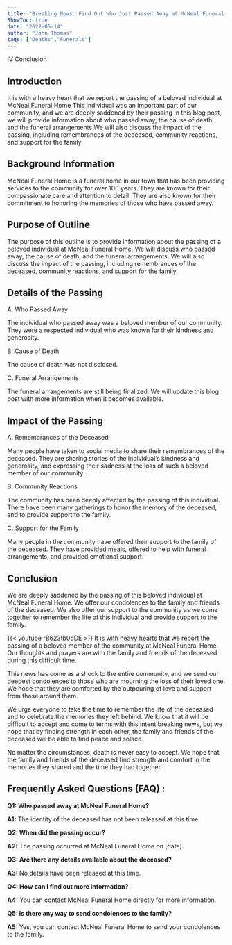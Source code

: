 ```yaml
---
title: "Breaking News: Find Out Who Just Passed Away at McNeal Funeral Home"
ShowToc: true 
date: "2022-05-14"
author: "John Thomas" 
tags: ["Deaths","Funerals"]
---
```

IV Conclusion

## Introduction

It is with a heavy heart that we report the passing of a beloved individual at McNeal Funeral Home This individual was an important part of our community, and we are deeply saddened by their passing In this blog post, we will provide information about who passed away, the cause of death, and the funeral arrangements We will also discuss the impact of the passing, including remembrances of the deceased, community reactions, and support for the family 

## Background Information

McNeal Funeral Home is a funeral home in our town that has been providing services to the community for over 100 years. They are known for their compassionate care and attention to detail. They are also known for their commitment to honoring the memories of those who have passed away. 

## Purpose of Outline

The purpose of this outline is to provide information about the passing of a beloved individual at McNeal Funeral Home. We will discuss who passed away, the cause of death, and the funeral arrangements. We will also discuss the impact of the passing, including remembrances of the deceased, community reactions, and support for the family. 

## Details of the Passing

A. Who Passed Away 

The individual who passed away was a beloved member of our community. They were a respected individual who was known for their kindness and generosity. 

B. Cause of Death

The cause of death was not disclosed. 

C. Funeral Arrangements

The funeral arrangements are still being finalized. We will update this blog post with more information when it becomes available. 

## Impact of the Passing

A. Remembrances of the Deceased

Many people have taken to social media to share their remembrances of the deceased. They are sharing stories of the individual’s kindness and generosity, and expressing their sadness at the loss of such a beloved member of our community. 

B. Community Reactions

The community has been deeply affected by the passing of this individual. There have been many gatherings to honor the memory of the deceased, and to provide support to the family. 

C. Support for the Family

Many people in the community have offered their support to the family of the deceased. They have provided meals, offered to help with funeral arrangements, and provided emotional support. 

## Conclusion

We are deeply saddened by the passing of this beloved individual at McNeal Funeral Home. We offer our condolences to the family and friends of the deceased. We also offer our support to the community as we come together to remember the life of this individual and provide support to the family.

{{< youtube rB623tb0qDE >}} 
It is with heavy hearts that we report the passing of a beloved member of the community at McNeal Funeral Home.  Our thoughts and prayers are with the family and friends of the deceased during this difficult time. 

This news has come as a shock to the entire community, and we send our deepest condolences to those who are mourning the loss of their loved one. We hope that they are comforted by the outpouring of love and support from those around them. 

We urge everyone to take the time to remember the life of the deceased and to celebrate the memories they left behind. We know that it will be difficult to accept and come to terms with this intent breaking news, but we hope that by finding strength in each other, the family and friends of the deceased will be able to find peace and solace. 

No matter the circumstances, death is never easy to accept. We hope that the family and friends of the deceased find strength and comfort in the memories they shared and the time they had together.

## Frequently Asked Questions (FAQ) :
**Q1: Who passed away at McNeal Funeral Home?**

**A1:** The identity of the deceased has not been released at this time. 

**Q2: When did the passing occur?**

**A2:** The passing occurred at McNeal Funeral Home on [date]. 

**Q3: Are there any details available about the deceased?**

**A3:** No details have been released at this time. 

**Q4: How can I find out more information?**

**A4:** You can contact McNeal Funeral Home directly for more information. 

**Q5: Is there any way to send condolences to the family?**

**A5:** Yes, you can contact McNeal Funeral Home to send your condolences to the family.



